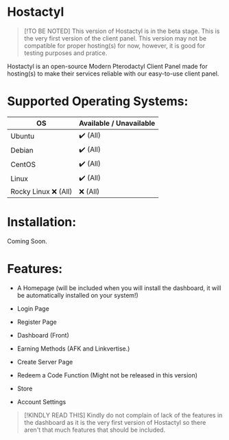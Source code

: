 # Hostactyl

> [!TO BE NOTED]
> This version of Hostactyl is in the beta stage. This is the very first version of the client panel. This version may not be compatible for proper hosting(s) for now, however, it is good for testing purposes and pratice.

Hostactyl is an open-source Modern Pterodactyl Client Panel made for hosting(s) to make their services reliable with our easy-to-use client panel.

# Supported Operating Systems:

| OS              | Available / Unavailable |
|-----------------------|-----------|
| Ubuntu    | ✔️  (All)       | ✔️ (All)  
| Debian        | ✔️ (All)       | ✔️ (All)
| CentOS       | ✔️ (All)        |   ✔️ (All)
| Linux     | ✔️ (All)         |  ✔️ (All)
| Rocky Linux    ❌ (All)             | ❌ (All)    |

# Installation:

Coming Soon.

# Features:

- A Homepage (will be included when you will install the dashboard, it will be automatically installed on your system!)

- Login Page

- Register Page

- Dashboard (Front)

- Earning Methods (AFK and Linkvertise.)

- Create Server Page

- Redeem a Code Function (Might not be released in this version)

- Store

- Account Settings

> [!KINDLY READ THIS]
> Kindly do not complain of lack of the features in the dashboard as it is the very first version of Hostactyl so there aren't that much features that should be included.
